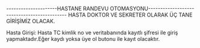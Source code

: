 



---------------------HASTANE RANDEVU OTOMASYONU--------------------------------------------
 HASTA DOKTOR VE SEKRETER OLARAK ÜÇ TANE GİRİŞİMİZ OLACAK.

Hasta Girişi: Hasta TC kimlik no ve veritabanında kayıtlı şifresi ile giriş yapmaktadır.Eğer kaydı yoksa üye ol butonu ile kayıt olacaktır.

